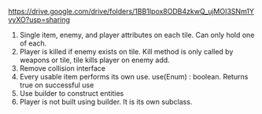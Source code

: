 https://drive.google.com/drive/folders/1BB1Ipox8ODB4zkwQ_ujMOI3SNm1YvyXO?usp=sharing

1. Single item, enemy, and player attributes on each tile. Can only hold one of each. 
2. Player is killed if enemy exists on tile. Kill method is only called by weapons or tile, tile kills player on enemy add.
3. Remove collision interface
4. Every usable item performs its own use. use(Enum) : boolean. Returns true on successful use
5. Use builder to construct entities
6. Player is not built using builder. It is its own subclass.
